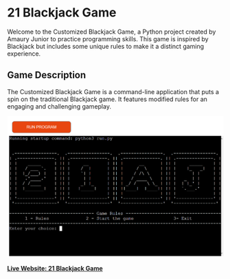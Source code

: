 # 21 Blackjack Game
Welcome to the Customized Blackjack Game, a Python project created by Amaury Junior to practice programming skills. This game is inspired by Blackjack but includes some unique rules to make it a distinct gaming experience.

## Game Description

The Customized Blackjack Game is a command-line application that puts a spin on the traditional Blackjack game. It features modified rules for an engaging and challenging gameplay.

![Inittial Screen](docs/inittial_screen.png)

[**Live Website: 21 Blackjack Game**](https://gameblackjack-a1c3e6bb9955.herokuapp.com/)
